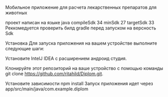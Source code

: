 Мобильное приложение для расчета лекарственных препаратов для животных 


проект написан на языке java 
compileSdk 34
 minSdk 27
targetSdk 33
Реккомедуется проверить билд gradle перед запуском на версность Sdk

Установка
Для запуска приложения на вашем устройстве выполните следующие шаги:

Установите IntelJ IDEA c расширением андроид студия.

Клонируйте этот репозиторий на ваше устройство с помощью команды git clone https://github.com/ritahild/Diplom.git.

Установите зависимости npm install
Запуск приложения идет через арр/src/main/java/com.example.diplom


